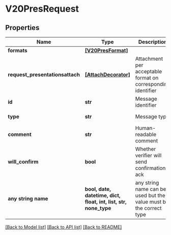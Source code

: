 # V20PresRequest


## Properties
Name | Type | Description | Notes
------------ | ------------- | ------------- | -------------
**formats** | [**[V20PresFormat]**](V20PresFormat.md) |  | 
**request_presentationsattach** | [**[AttachDecorator]**](AttachDecorator.md) | Attachment per acceptable format on corresponding identifier | 
**id** | **str** | Message identifier | [optional] 
**type** | **str** | Message type | [optional] [readonly] 
**comment** | **str** | Human-readable comment | [optional] 
**will_confirm** | **bool** | Whether verifier will send confirmation ack | [optional] 
**any string name** | **bool, date, datetime, dict, float, int, list, str, none_type** | any string name can be used but the value must be the correct type | [optional]

[[Back to Model list]](../README.md#documentation-for-models) [[Back to API list]](../README.md#documentation-for-api-endpoints) [[Back to README]](../README.md)


